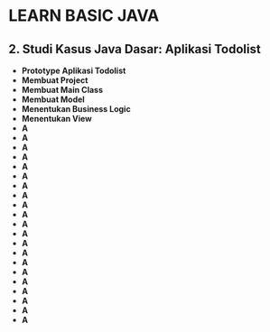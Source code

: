 # LEARN BASIC JAVA

## **2. Studi Kasus Java Dasar: Aplikasi Todolist**

- **Prototype Aplikasi Todolist**
- **Membuat Project**
- **Membuat Main Class**
- **Membuat Model**
- **Menentukan Business Logic**
- **Menentukan View**
- **A**
- **A**
- **A**
- **A**
- **A**
- **A**
- **A**
- **A**
- **A**
- **A**
- **A**
- **A**
- **A**
- **A**
- **A**
- **A**
- **A**
- **A**
- **A**
- **A**
- **A**
